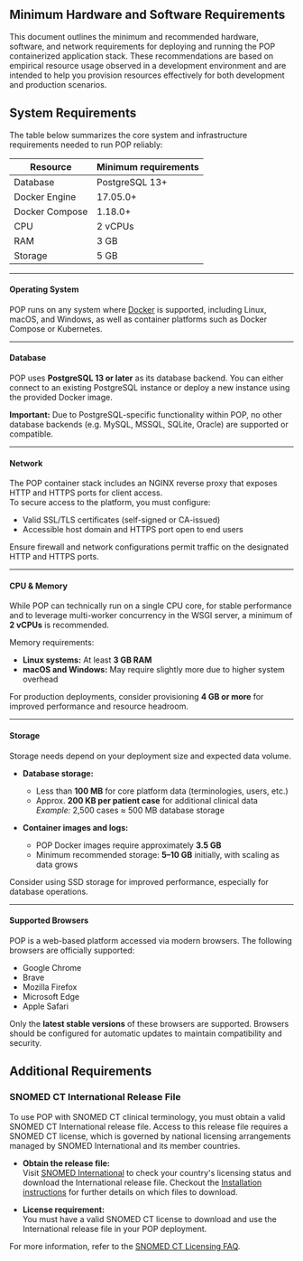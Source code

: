 ## Minimum Hardware and Software Requirements

This document outlines the minimum and recommended hardware, software, and network requirements for deploying and running the POP containerized application stack. These recommendations are based on empirical resource usage observed in a development environment and are intended to help you provision resources effectively for both development and production scenarios.

## System Requirements

The table below summarizes the core system and infrastructure requirements needed to run POP reliably:

| Resource       | Minimum requirements |
| -------------- | -------------------- |
| Database       | PostgreSQL 13+       |
| Docker Engine  | 17.05.0+             |
| Docker Compose | 1.18.0+              |
| CPU            | 2 vCPUs              |
| RAM            | 3 GB                 |
| Storage        | 5 GB                 |

--- 

#### Operating System
POP runs on any system where [Docker](https://www.docker.com/) is supported, including Linux, macOS, and Windows, as well as container platforms such as Docker Compose or Kubernetes.

--- 

#### Database

POP uses **PostgreSQL 13 or later** as its database backend. You can either connect to an existing PostgreSQL instance or deploy a new instance using the provided Docker image.  

**Important:** Due to PostgreSQL-specific functionality within POP, no other database backends (e.g. MySQL, MSSQL, SQLite, Oracle) are supported or compatible.

--- 

#### Network 

The POP container stack includes an NGINX reverse proxy that exposes HTTP and HTTPS ports for client access.  
To secure access to the platform, you must configure:

- Valid SSL/TLS certificates (self-signed or CA-issued)
- Accessible host domain and HTTPS port open to end users

Ensure firewall and network configurations permit traffic on the designated HTTP and HTTPS ports.

--- 

#### CPU & Memory

While POP can technically run on a single CPU core, for stable performance and to leverage multi-worker concurrency in the WSGI server, a minimum of **2 vCPUs** is recommended.

Memory requirements:

  - **Linux systems:** At least **3 GB RAM**
  - **macOS and Windows:** May require slightly more due to higher system overhead

For production deployments, consider provisioning **4 GB or more** for improved performance and resource headroom.

--- 

#### Storage

Storage needs depend on your deployment size and expected data volume.  

- **Database storage:**  
    - Less than **100 MB** for core platform data (terminologies, users, etc.)
    - Approx. **200 KB per patient case** for additional clinical data  
        *Example:* 2,500 cases ≈ 500 MB database storage

- **Container images and logs:**  
    - POP Docker images require approximately **3.5 GB**
    - Minimum recommended storage: **5–10 GB** initially, with scaling as data grows

Consider using SSD storage for improved performance, especially for database operations.

--- 

#### Supported Browsers

POP is a web-based platform accessed via modern browsers. The following browsers are officially supported:

- Google Chrome
- Brave
- Mozilla Firefox
- Microsoft Edge
- Apple Safari

Only the **latest stable versions** of these browsers are supported. Browsers should be configured for automatic updates to maintain compatibility and security.

## Additional Requirements 

### SNOMED CT International Release File

To use POP with SNOMED CT clinical terminology, you must obtain a valid SNOMED CT International release file. Access to this release file requires a SNOMED CT license, which is governed by national licensing arrangements managed by SNOMED International and its member countries.

- **Obtain the release file:**  
  Visit [SNOMED International](https://www.snomed.org/snomed-ct/get-snomed-ct) to check your country's licensing status and download the International release file. Checkout the [Installation instructions](./installation.md) for further details on which files to download.

- **License requirement:**  
  You must have a valid SNOMED CT license to download and use the International release file in your POP deployment.

For more information, refer to the [SNOMED CT Licensing FAQ](https://www.snomed.org/snomed-ct/get-snomed-ct/faqs).